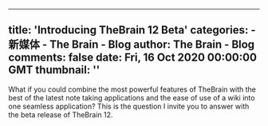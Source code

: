 
---
title: 'Introducing TheBrain 12 Beta'
categories: 
    - 新媒体
    - The Brain - Blog
author: The Brain - Blog
comments: false
date: Fri, 16 Oct 2020 00:00:00 GMT
thumbnail: ''
---

<div>   
<div class="center">
        <p>What if you could combine the most powerful features of TheBrain with the best of the latest note taking applications and the ease of use of a wiki into one seamless application? This is the question I invite you to answer with the beta release of TheBrain 12.</p>
      </div>
    
    
</div>
            